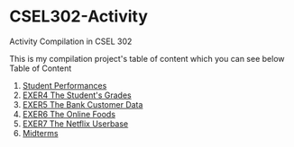 # CSEL302-Activity
Activity Compilation in CSEL 302

This is my compilation project's table of content which you can see below
Table of Content

1. <a href = "Student Performance.ipynb">Student Performances</a>
2. <a href="2A_TERENCIO_EXER4.ipynb">EXER4 The Student's Grades</a>
3. <a href="2A_TERENCIO_EXER5.ipynb">EXER5 The Bank Customer Data</a>
4. <a href="2A_TERENCIO_EXER6.ipynb">EXER6 The Online Foods</a>
5. <a href="2A_TERENCIO_EXER7.ipynb">EXER7 The Netflix Userbase</a>
6. <a href="2A_TERENCIO_MIDTERM.ipynb">Midterms</a>
